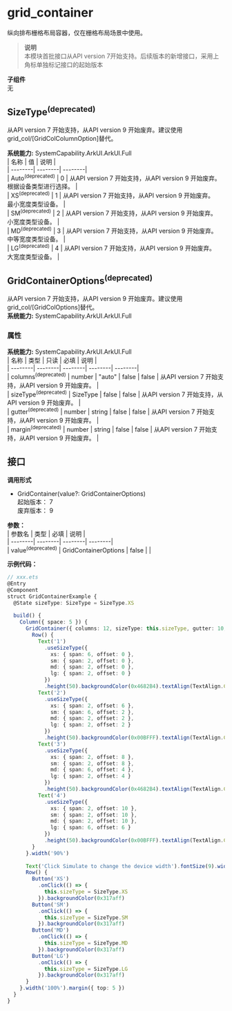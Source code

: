 # grid_container    
纵向排布栅格布局容器，仅在栅格布局场景中使用。  
> **说明**   
>本模块首批接口从API version 7开始支持。后续版本的新增接口，采用上角标单独标记接口的起始版本  
  
 **子组件**   
无  
    
## SizeType<sup>(deprecated)</sup>    
从API version 7 开始支持，从API version 9 开始废弃。建议使用grid_col/[GridColColumnOption]替代。    
    
 **系统能力:**  SystemCapability.ArkUI.ArkUI.Full    
| 名称 | 值 | 说明 |  
| --------| --------| --------|  
| Auto<sup>(deprecated)</sup> | 0 | 从API version 7 开始支持，从API version 9 开始废弃。<br>根据设备类型进行选择。 |  
| XS<sup>(deprecated)</sup> | 1 | 从API version 7 开始支持，从API version 9 开始废弃。<br>最小宽度类型设备。 |  
| SM<sup>(deprecated)</sup> | 2 | 从API version 7 开始支持，从API version 9 开始废弃。<br>小宽度类型设备。 |  
| MD<sup>(deprecated)</sup> | 3 | 从API version 7 开始支持，从API version 9 开始废弃。<br>中等宽度类型设备。 |  
| LG<sup>(deprecated)</sup> | 4 | 从API version 7 开始支持，从API version 9 开始废弃。<br>大宽度类型设备。 |  
    
## GridContainerOptions<sup>(deprecated)</sup>    
从API version 7 开始支持，从API version 9 开始废弃。建议使用grid_col/[GridColOptions]替代。  
 **系统能力:**  SystemCapability.ArkUI.ArkUI.Full    
### 属性    
 **系统能力:**  SystemCapability.ArkUI.ArkUI.Full    
| 名称 | 类型 | 只读 | 必填 | 说明 |  
| --------| --------| --------| --------| --------|  
| columns<sup>(deprecated)</sup> | number \| "auto" | false | false | 从API version 7 开始支持，从API version 9 开始废弃。 |  
| sizeType<sup>(deprecated)</sup> | SizeType | false | false | 从API version 7 开始支持，从API version 9 开始废弃。 |  
| gutter<sup>(deprecated)</sup> | number \| string | false | false | 从API version 7 开始支持，从API version 9 开始废弃。 |  
| margin<sup>(deprecated)</sup> | number \| string | false | false | 从API version 7 开始支持，从API version 9 开始废弃。 |  
    
## 接口  
  
  
    
 **调用形式**     
    
- GridContainer(value?: GridContainerOptions)    
起始版本： 7    
废弃版本： 9    
    
 **参数：**     
| 参数名 | 类型 | 必填 | 说明 |  
| --------| --------| --------| --------|  
| value<sup>(deprecated)</sup> | GridContainerOptions | false |  |  
    
 **示例代码：**   
```ts    
// xxx.ets  
@Entry  
@Component  
struct GridContainerExample {  
  @State sizeType: SizeType = SizeType.XS  
  
  build() {  
    Column({ space: 5 }) {  
      GridContainer({ columns: 12, sizeType: this.sizeType, gutter: 10, margin: 20 }) {  
        Row() {  
          Text('1')  
            .useSizeType({  
              xs: { span: 6, offset: 0 },  
              sm: { span: 2, offset: 0 },  
              md: { span: 2, offset: 0 },  
              lg: { span: 2, offset: 0 }  
            })  
            .height(50).backgroundColor(0x4682B4).textAlign(TextAlign.Center)  
          Text('2')  
            .useSizeType({  
              xs: { span: 2, offset: 6 },  
              sm: { span: 6, offset: 2 },  
              md: { span: 2, offset: 2 },  
              lg: { span: 2, offset: 2 }  
            })  
            .height(50).backgroundColor(0x00BFFF).textAlign(TextAlign.Center)  
          Text('3')  
            .useSizeType({  
              xs: { span: 2, offset: 8 },  
              sm: { span: 2, offset: 8 },  
              md: { span: 6, offset: 4 },  
              lg: { span: 2, offset: 4 }  
            })  
            .height(50).backgroundColor(0x4682B4).textAlign(TextAlign.Center)  
          Text('4')  
            .useSizeType({  
              xs: { span: 2, offset: 10 },  
              sm: { span: 2, offset: 10 },  
              md: { span: 2, offset: 10 },  
              lg: { span: 6, offset: 6 }  
            })  
            .height(50).backgroundColor(0x00BFFF).textAlign(TextAlign.Center)  
        }  
      }.width('90%')  
  
      Text('Click Simulate to change the device width').fontSize(9).width('90%').fontColor(0xCCCCCC)  
      Row() {  
        Button('XS')  
          .onClick(() => {  
            this.sizeType = SizeType.XS  
          }).backgroundColor(0x317aff)  
        Button('SM')  
          .onClick(() => {  
            this.sizeType = SizeType.SM  
          }).backgroundColor(0x317aff)  
        Button('MD')  
          .onClick(() => {  
            this.sizeType = SizeType.MD  
          }).backgroundColor(0x317aff)  
        Button('LG')  
          .onClick(() => {  
            this.sizeType = SizeType.LG  
          }).backgroundColor(0x317aff)  
      }  
    }.width('100%').margin({ top: 5 })  
  }  
}  
    
```    
  
